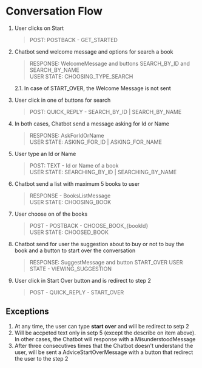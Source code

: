 # Conversation Flow

1. User clicks on Start
    > POST: POSTBACK - GET_STARTED
2. Chatbot send welcome message and options for search a book
    > RESPONSE: WelcomeMessage and buttons SEARCH_BY_ID and SEARCH_BY_NAME  
    > USER STATE: CHOOSING_TYPE_SEARCH

    2.1. In case of START_OVER, the Welcome Message is not sent
3. User click in one of buttons for search
    > POST: QUICK_REPLY - SEARCH_BY_ID | SEARCH_BY_NAME  
4. In both cases, Chatbot send a message asking for Id or Name
    > RESPONSE: AskForIdOrName  
    > USER STATE: ASKING_FOR_ID | ASKING_FOR_NAME
5. User type an Id or Name
    > POST: TEXT - Id or Name of a book  
    > USER STATE: SEARCHING_BY_ID | SEARCHING_BY_NAME
6. Chatbot send a list with maximum 5 books to user
    > RESPONSE - BooksListMessage  
    > USER STATE: CHOOSING_BOOK
7. User choose on of the books
    > POST - POSTBACK - CHOOSE_BOOK_{bookId}  
    > USER STATE: CHOOSED_BOOK
8. Chatbot send for user the suggestion about to buy or not to buy the book and a button to start over the conversation
    > RESPONSE: SuggestMessage and button START_OVER
    > USER STATE - VIEWING_SUGGESTION
9. User click in Start Over button and is redirect to step 2
    > POST - QUICK_REPLY - START_OVER

## Exceptions

1. At any time, the user can type **start over** and will be redirect to setp 2
2. Will be accpeted text only in setp 5 (except the describe on item above). In other cases, the Chatbot will response with a MisunderstoodMessage
3. After three consecutives times that the Chatbot doesn't understand the user, will be sent a AdviceStartOverMessage with a button that redirect the user to the step 2
